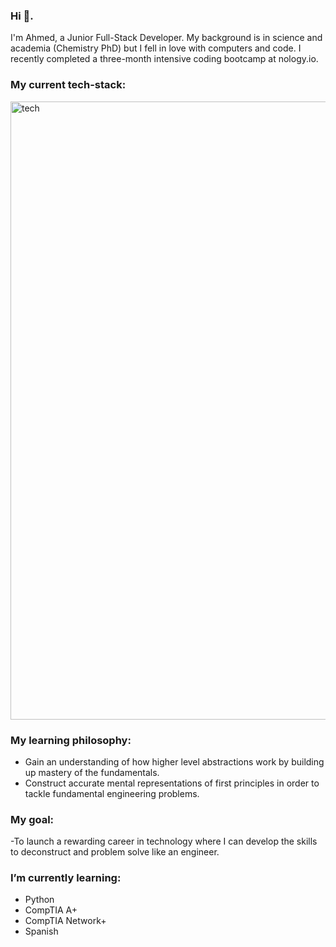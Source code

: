 ### Hi 👋.  
I'm Ahmed, a Junior Full-Stack Developer. My background is in science and academia (Chemistry PhD) but I fell in love with computers and code. I recently completed a three-month intensive coding bootcamp at nology.io.

### My current tech-stack: 
<img width="989" alt="tech" src="https://user-images.githubusercontent.com/97477828/166692799-09dc3d1c-4dc0-42c9-b3df-888d18ed6d0b.png">

### My learning philosophy:
- Gain an understanding of how higher level abstractions work by building up mastery of the fundamentals. 
- Construct accurate mental representations of first principles in order to tackle fundamental engineering problems. 

### My goal: 
-To launch a rewarding career in technology where I can develop the skills to deconstruct and problem solve like an engineer.

### I’m currently learning:
- Python
- CompTIA A+
- CompTIA Network+
- Spanish
<!--
**ahmedhomar/ahmedhomar** is a ✨ _special_ ✨ repository because its `README.md` (this file) appears on your GitHub profile.

Here are some ideas to get you started:

- 🔭 I’m currently working on ...
- 🌱 I’m currently learning ...
- 👯 I’m looking to collaborate on ...
- 🤔 I’m looking for help with ...
- 💬 Ask me about ...
- 📫 How to reach me: ...
- 😄 Pronouns: ...
- ⚡ Fun fact: ...
-->

